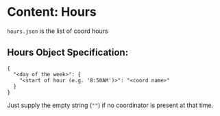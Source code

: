 # Content: Hours

`hours.json` is the list of coord hours

## Hours Object Specification:

```
{
  "<day of the week>": {
    "<start of hour (e.g. '8:50AM')>": "<coord name>"
  }
}
```

Just supply the empty string (`""`) if no coordinator is present at that time.
